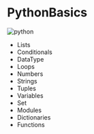 # PythonBasics

![python](https://user-images.githubusercontent.com/1817413/57084683-c07a2480-6cc8-11e9-9dcf-20e96e29a3f7.png)


* Lists
* Conditionals
* DataType
* Loops
* Numbers
* Strings
* Tuples
* Variables
* Set
* Modules
* Dictionaries
* Functions
